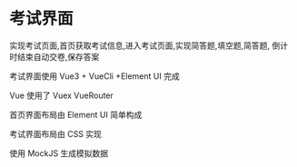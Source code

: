 # 考试界面

实现考试页面,首页获取考试信息,进入考试页面,实现简答题,填空题,简答题, 倒计时结束自动交卷,保存答案

考试界面使用 Vue3 + VueCli +Element UI 完成

Vue 使用了 Vuex VueRouter

首页界面布局由 Element UI 简单构成

考试界面布局由 CSS  实现

使用 MockJS 生成模拟数据 
